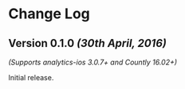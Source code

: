 Change Log
==========

Version 0.1.0 *(30th April, 2016)*
-------------------------------------------
*(Supports analytics-ios 3.0.7+ and Countly 16.02+)*

Initial release.
